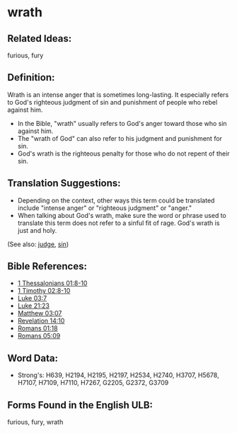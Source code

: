 # wrath

## Related Ideas:

furious, fury

## Definition:

Wrath is an intense anger that is sometimes long-lasting. It especially refers to God's righteous judgment of sin and punishment of people who rebel against him.

* In the Bible, "wrath" usually refers to God's anger toward those who sin against him.
* The "wrath of God" can also refer to his judgment and punishment for sin.
* God's wrath is the righteous penalty for those who do not repent of their sin.

## Translation Suggestions:

* Depending on the context, other ways this term could be translated include "intense anger" or "righteous judgment" or "anger."
* When talking about God's wrath, make sure the word or phrase used to translate this term does not refer to a sinful fit of rage. God's wrath is just and holy.

(See also: [judge](../kt/judge.md), [sin](../kt/sin.md))

## Bible References:

* [1 Thessalonians 01:8-10](rc://en/tn/help/1th/01/08)
* [1 Timothy 02:8-10](rc://en/tn/help/1ti/02/08)
* [Luke 03:7](rc://en/tn/help/luk/03/07)
* [Luke 21:23](rc://en/tn/help/luk/21/23)
* [Matthew 03:07](rc://en/tn/help/mat/03/07)
* [Revelation 14:10](rc://en/tn/help/rev/14/10)
* [Romans 01:18](rc://en/tn/help/rom/01/18)
* [Romans 05:09](rc://en/tn/help/rom/05/09)

## Word Data:

* Strong's: H639, H2194, H2195, H2197, H2534, H2740, H3707, H5678, H7107, H7109, H7110, H7267, G2205, G2372, G3709

## Forms Found in the English ULB:

furious, fury, wrath
